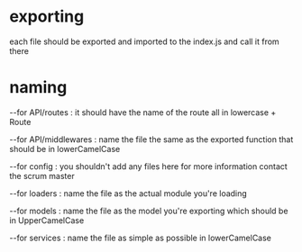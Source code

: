 # exporting

each file should be exported and imported to the index.js and call it from there

# naming

--for API/routes :
it should have the name of the route all in lowercase + Route

--for API/middlewares :
name the file the same as the exported function that should be in lowerCamelCase

--for config :
you shouldn't add any files here for more information contact the scrum master

--for loaders :
name the file as the actual module you're loading

--for models :
name the file as the model you're exporting which should be in UpperCamelCase

--for services :
name the file as simple as possible in lowerCamelCase
